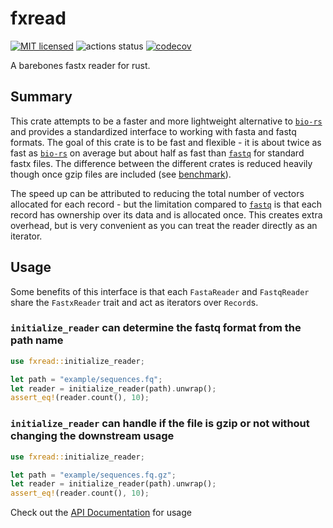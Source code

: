 # fxread

[![MIT licensed](https://img.shields.io/badge/license-MIT-blue.svg)](./LICENSE.md)
![actions status](https://github.com/noamteyssier/fxread/workflows/CI/badge.svg)
[![codecov](https://codecov.io/gh/noamteyssier/fxread/branch/main/graph/badge.svg?token=N0TEG1JVJ8)](https://codecov.io/gh/noamteyssier/fxread)

A barebones fastx reader for rust.

## Summary

This crate attempts to be a faster and more lightweight alternative to [`bio-rs`](https://crates.io/crates/bio) and provides a standardized interface to working with fasta and fastq formats.
The goal of this crate is to be fast and flexible - it is about twice as fast as [`bio-rs`](https://crates.io/crates/bio) on average but about half as fast than [`fastq`](https://crates.io/crates/fastq) for standard fastx files. 
The difference between the different crates is reduced heavily though once gzip files are included (see [benchmark](https://github.com/noamteyssier/fxread_benchmark)). 

The speed up can be attributed to reducing the total number of vectors allocated for each record - but the limitation compared to [`fastq`](https://crates.io/crates/bio) is that each record has ownership over its data and is allocated once.
This creates extra overhead, but is very convenient as you can treat the reader directly as an iterator.

## Usage

Some benefits of this interface is that each `FastaReader` and `FastqReader` share the `FastxReader` trait and act as iterators over `Record`s.

### `initialize_reader` can determine the fastq format from the path name

```rust
use fxread::initialize_reader;

let path = "example/sequences.fq";
let reader = initialize_reader(path).unwrap();
assert_eq!(reader.count(), 10);
```

### `initialize_reader` can handle if the file is gzip or not without changing the downstream usage

```rust
use fxread::initialize_reader;

let path = "example/sequences.fq.gz";
let reader = initialize_reader(path).unwrap();
assert_eq!(reader.count(), 10);
```

Check out the [API Documentation](https://docs.rs/fxread) for usage
